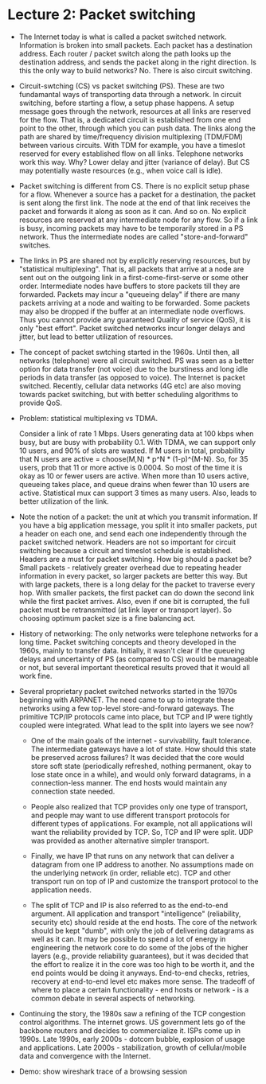 Lecture 2: Packet switching
===========================

* The Internet today is what is called a packet switched
  network. Information is broken into small packets. Each packet has a
  destination address. Each router / packet switch along the path
  looks up the destination address, and sends the packet along in the
  right direction. Is this the only way to build networks? No. There
  is also circuit switching.

* Circuit-swtching (CS) vs packet switching (PS). These are two
   fundamantal ways of transporting data through a network. In circuit
   switching, before starting a flow, a setup phase happens. A setup
   message goes through the network, resources at all links are
   reserved for the flow. That is, a dedicated circuit is established
   from one end point to the other, through which you can push
   data. The links along the path are shared by time/frequency
   division multiplexing (TDM/FDM) between various circuits. With TDM
   for example, you have a timeslot reserved for every established
   flow on all links. Telephone networks work this way. Why? Lower
   delay and jitter (variance of delay). But CS may potentially waste
   resources (e.g., when voice call is idle). 

* Packet switching is different from CS. There is no explicit setup
   phase for a flow. Whenever a source has a packet for a destination,
   the packet is sent along the first link. The node at the end of
   that link receives the packet and forwards it along as soon as it
   can. And so on. No explicit resources are reserved at any
   intermediate node for any flow. So if a link is busy, incoming
   packets may have to be temporarily stored in a PS network. Thus the
   intermediate nodes are called "store-and-forward" switches.

* The links in PS are shared not by explicitly reserving resources,
   but by "statistical multiplexing". That is, all packets that arrive
   at a node are sent out on the outgoing link in a
   first-come-first-serve or some other order. Intermediate nodes have
   buffers to store packets till they are forwarded. Packets may incur
   a "queueing delay" if there are many packets arriving at a node and
   waiting to be forwarded. Some packets may also be dropped if the
   buffer at an intermediate node overflows. Thus you cannot provide
   any guaranteed Quality of service (QoS), it is only "best effort".
   Packet switched networks incur longer delays and jitter, but lead
   to better utilization of resources. 

* The concept of packet swtching started in the 1960s. Until then, all
   networks (telephone) were all circuit switched. PS was seen as a
   better option for data transfer (not voice) due to the burstiness
   and long idle periods in data transfer (as opposed to voice). The
   Internet is packet switched. Recently, cellular data networks (4G
   etc) are also moving towards packet switching, but with better
   scheduling algorithms to provide QoS.

* Problem: statistical multiplexing vs TDMA.

  Consider a link of rate 1 Mbps. Users generating data at 100 kbps
  when busy, but are busy with probability 0.1. With TDMA, we can
  support only 10 users, and 90% of slots are wasted. If M users in
  total, probability that N users are active = choose(M,N) * p^N *
  (1-p)^{M-N}. So, for 35 users, prob that 11 or more active is
  0.0004. So most of the time it is okay as 10 or fewer users are
  active. When more than 10 users active, queueing takes place, and
  queue drains when fewer than 10 users are active. Statistical mux
  can support 3 times as many users. Also, leads to better utilization
  of the link.

* Note the notion of a packet: the unit at which you transmit
  information. If you have a big application message, you split it
  into smaller packets, put a header on each one, and send each one
  independently through the packet switched network. Headers are not
  so important for circuit switching because a circuit and timeslot
  schedule is established. Headers are a must for packet
  switching. How big should a packet be? Small packets - relatively
  greater overhead due to repeating header information in every
  packet, so larger packets are better this way. But with large
  packets, there is a long delay for the packet to traverse every
  hop. With smaller packets, the first packet can do down the second
  link while the first packet arrives. Also, even if one bit is
  corrupted, the full packet must be retransmitted (at link layer or
  transport layer). So choosing optimum packet size is a fine
  balancing act.

* History of networking: The only networks were telephone networks for
  a long time. Packet switching concepts and theory developed in the
  1960s, mainly to transfer data. Initially, it wasn't clear if the
  queueing delays and uncertainty of PS (as compared to CS) would be
  manageable or not, but several important theoretical results proved
  that it would all work fine.

* Several proprietary packet switched networks started in the 1970s
  beginning with ARPANET. The need came to up to integrate these
  networks using a few top-level store-and-forward gateways. The
  primitive TCP/IP protocols came into place, but TCP and IP were
  tightly coupled were integrated. What lead to the split into layers
  we see now?

  - One of the main goals of the internet - survivability, fault
   tolerance. The intermediate gateways have a lot of state. How
   should this state be preserved across failures? It was decided that
   the core would store soft state (periodically refreshed, nothing
   permanent, okay to lose state once in a while), and would only
   forward datagrams, in a connection-less manner. The end hosts would
   maintain any connection state needed. 

  - People also realized that TCP provides only one type of transport,
    and people may want to use different transport protocols for
    different types of applications. For example, not all applications
    will want the reliability provided by TCP. So, TCP and IP were
    split. UDP was provided as another alternative simpler transport.

  - Finally, we have IP that runs on any network that can deliver a
    datagram from one IP address to another. No assumptions made on
    the underlying network (in order, reliable etc). TCP and other
    transport run on top of IP and customize the transport protocol to
    the application needs.

  - The split of TCP and IP is also referred to as the end-to-end
    argument. All application and transport "intelligence"
    (reliability, security etc) should reside at the end hosts. The
    core of the network should be kept "dumb", with only the job of
    delivering datagrams as well as it can. It may be possible to
    spend a lot of energy in engineering the network core to do some
    of the jobs of the higher layers (e.g., provide reliability
    guarantees), but it was decided that the effort to realize it in
    the core was too high to be worth it, and the end points would be
    doing it anyways. End-to-end checks, retries, recovery at
    end-to-end level etc makes more sense. The tradeoff of where to
    place a certain functionality - end hosts or network - is a common
    debate in several aspects of networking.

* Continuing the story, the 1980s saw a refining of the TCP congestion
  control algorithms. The internet grows. US government lets go of the
  backbone routers and decides to commercialize it. ISPs come up in
  1990s. Late 1990s, early 2000s - dotcom bubble, explosion of usage
  and applications. Late 2000s - stabilization, growth of
  cellular/mobile data and convergence with the Internet.

* Demo: show wireshark trace of a browsing session
